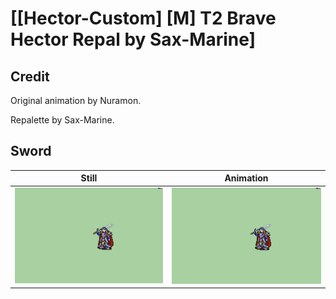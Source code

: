 # [\[Hector-Custom\] \[M\] T2 Brave Hector Repal by Sax-Marine]

## Credit

Original animation by Nuramon.

Repalette by Sax-Marine.
	
## Sword

| Still | Animation |
| :---: | :-------: |
| ![Sword still](./Sword_000.png) | ![Sword animation](./Sword.gif) |
